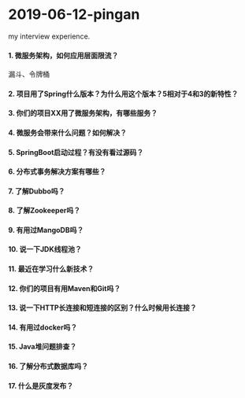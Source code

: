 # 2019-06-12-pingan
my interview experience.

#### 1. 微服务架构，如何应用层面限流？
漏斗、令牌桶

#### 2. 项目用了Spring什么版本？为什么用这个版本？5相对于4和3的新特性？

#### 3. 你们的项目XX用了微服务架构，有哪些服务？

#### 4. 微服务会带来什么问题？如何解决？

#### 5. SpringBoot启动过程？有没有看过源码？

#### 6. 分布式事务解决方案有哪些？

#### 7. 了解Dubbo吗？

#### 8. 了解Zookeeper吗？

#### 9. 有用过MangoDB吗？

#### 10. 说一下JDK线程池？

#### 11. 最近在学习什么新技术？

#### 12. 你们的项目有用Maven和Git吗？

#### 13. 说一下HTTP长连接和短连接的区别？什么时候用长连接？

#### 14. 有用过docker吗？

#### 15. Java堆问题排查？

#### 16. 了解分布式数据库吗？

#### 17. 什么是灰度发布？
